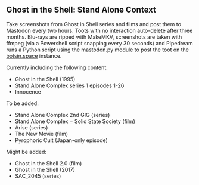 ## Ghost in the Shell: Stand Alone Context

Take screenshots from Ghost in Shell series and films and post them to Mastodon every two hours. Toots with no interaction auto-delete after three months. Blu-rays are ripped with MakeMKV, screenshots are taken with ffmpeg (via a Powershell script snapping every 30 seconds) and Pipedream runs a Python script using the mastodon.py module to post the toot on the [botsin.space](https://botsin.space) instance.

Currently including the following content:

- Ghost in the Shell (1995)
- Stand Alone Complex series 1 episodes 1-26
- Innocence

To be added:

- Stand Alone Complex 2nd GIG (series)
- Stand Alone Complex − Solid State Society (film)
- Arise (series)
- The New Movie (film)
- Pyrophoric Cult (Japan-only episode)

Might be added:

- Ghost in the Shell 2.0 (film)
- Ghost in the Shell (2017)
- SAC_2045 (series)
